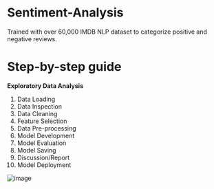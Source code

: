 # Sentiment-Analysis
 Trained with over 60,000 IMDB NLP dataset to categorize positive and negative reviews.

# Step-by-step guide

**Exploratory Data Analysis**
1. Data Loading
2. Data Inspection
3. Data Cleaning
4. Feature Selection
5. Data Pre-processing
6. Model Development
7. Model Evaluation
8. Model Saving
9. Discussion/Report
10. Model Deployment

<a><img alt = 'image' src="https://img.shields.io/badge/Spyder%20Ide-FF0000?style=for-the-badge&logo=spyder%20ide&logoColor=white%22%3E%3C/a%3E" ><a>
